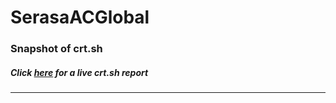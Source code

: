 # SerasaACGlobal
### Snapshot of crt.sh
##### Click [here](https://crt.sh/?q=F4F733B9CABC030167ED0C500A8C4405F8FB54729DD2C90A9AAD00C94DB45C49) for a live crt.sh report

---
